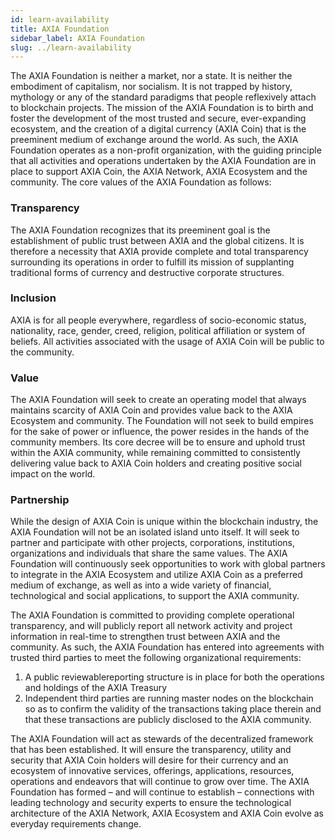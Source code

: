 ```yaml
---
id: learn-availability
title: AXIA Foundation
sidebar_label: AXIA Foundation
slug: ../learn-availability
---
```


The AXIA Foundation is neither a market, nor a state. It is neither the embodiment of capitalism, nor socialism. It is not trapped by history, mythology or any of the standard paradigms that people reflexively attach to blockchain projects. The mission of the AXIA Foundation is to birth and foster the development of the most trusted and secure, ever-expanding ecosystem, and the creation of a digital currency (AXIA Coin) that is the preeminent medium of exchange around the world. As such, the AXIA Foundation operates as a non-profit organization, with the guiding principle that all activities and operations undertaken by the AXIA Foundation are in place to support AXIA Coin, the AXIA Network, AXIA Ecosystem and the community. The core values of the AXIA Foundation as follows:
### Transparency
The AXIA Foundation recognizes that its preeminent goal is the establishment of public trust between AXIA and the global citizens. It is therefore a necessity that AXIA provide complete and total transparency surrounding its operations in order to fulfill its mission of supplanting traditional forms of currency and destructive corporate structures. 
### Inclusion
AXIA is for all people everywhere, regardless of socio-economic status, nationality, race, gender, creed, religion, political affiliation or system of beliefs. All activities associated with the usage of AXIA Coin will be public to the community. 
### Value
The AXIA Foundation will seek to create an operating model that always maintains scarcity of AXIA Coin and provides value back to the AXIA Ecosystem and community. The Foundation will not seek to build empires for the sake of power or influence, the power resides in the hands of the community members. Its core decree will be to ensure and uphold trust within the AXIA community, while remaining committed to consistently delivering value back to AXIA Coin holders and creating positive social impact on the world.
### Partnership
While the design of AXIA Coin is unique within the blockchain industry, the AXIA Foundation will not be an isolated island unto itself. It will seek to partner and participate with other projects, corporations, institutions, organizations and individuals that share the same values. The AXIA Foundation will continuously seek opportunities to work with global partners to integrate in the AXIA Ecosystem and utilize AXIA Coin as a preferred medium of exchange, as well as into a wide variety of financial, technological and social applications, to support the AXIA community.

The AXIA Foundation is committed to providing complete operational transparency, and will publicly report all network activity and project information in real-time to strengthen trust between AXIA and the community. As such, the AXIA Foundation has entered into agreements with trusted third parties to meet the following organizational requirements: 
1. A public reviewablereporting structure is in place for both the operations and holdings of the AXIA Treasury 
2. Independent third parties are running master nodes on the blockchain so as to confirm the validity of the transactions taking place therein and that these transactions are publicly disclosed to the AXIA community. 

The AXIA Foundation will act as stewards of the decentralized framework that has been established. It will ensure the transparency, utility and security that AXIA Coin holders will desire for their currency and an ecosystem of innovative services, offerings, applications, resources, operations and endeavors that will continue to grow over time. The AXIA Foundation has formed – and will continue to establish – connections with leading technology and security experts to ensure the technological architecture of the AXIA Network, AXIA Ecosystem and AXIA Coin evolve as everyday requirements change. 


